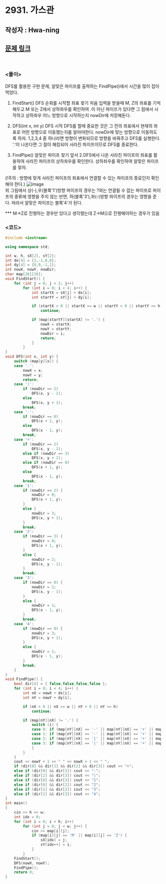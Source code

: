 # 2931. 가스관

## 작성자 : Hwa-ning

## [문제 링크](https://www.acmicpc.net/problem/2931)

<br/>

### <풀이>

DFS를 활용한 구현 문제, 알맞은 파이프를 출력하는 FindPipe()에서 시간을 많이 잡아먹었다.
<br/>

1. FindStart() DFS 순회를 시작할 좌표 찾기
처음 입력을 받을때 M, Z의 좌표를 기억해두고 M 또는 Z에서 상하좌우를 확인하여 .이 아닌 파이프가 있다면 그 점에서 시작하고 상하좌우 어느 방향으로 시작하는지 nowDir에 저장해둔다.

2. DFS(int x, int y) DFS 시작
DFS를 할때 중요한 것은 그 전의 좌표에서 현재의 좌표로 어떤 방향으로 이동했는지를 알아야한다. nowDir에 맞는 방향으로 이동하도록 하자. 1,2,3,4 중 하나라면 방향이 변화되므로 방향을 바꿔주고 DFS를 실행한다. '.'이 나온다면 그 점이 해킹되어 사라진 파이프이므로 DFS를 종료한다.

3. FindPipe() 알맞은 파이프 찾기
앞서 2.DFS에서 나온 사라진 파이프의 좌표를 활용하여 사라진 파이프의 상하좌우를 확인한다.
상하좌우를 확인하여 알맞은 파이프를 찾자.

(!주의 : 방향에 맞게 사라진 파이프의 좌표에서 연결할 수 있는 파이프의 종료인지 확인해야 한다.)
![image](https://user-images.githubusercontent.com/69469529/123144787-08ef9000-d497-11eb-890f-5211f1f724d6.png)</br>
위 그림에서 상(-),우(블록'1')방향 파이프의 경우는 ?와는 연결될 수 없는 파이프로 파이프의 종류에 영향을 주지 않는 반면, 하(블록'3'),좌(-)방향 파이프의 경우는 영향을 준다. 따라서 알맞은 파이프는 블록'4'가 된다.

*** M->Z로 진행하는 경우만 있다고 생각했는데 Z->M으로 진행해야하는 경우가 있음

### <코드>

```C++
#include <iostream>

using namespace std;

int w, h, sX[2], sY[2];
int dx[4] = {1,-1,0,0};
int dy[4] = {0,0,-1,1};
int nowX, nowY, nowDir;
char map[26][26];
void FindStart() {
	for (int j = 0; j < 2; j++)
		for (int i = 0; i < 4; i++) {
			int startX = sX[j] + dx[i];
			int startY = sY[j] + dy[i];

			if (startX < 0 || startX >= w || startY < 0 || startY >= h)
				continue;

			if (map[startY][startX] != '.') {
				nowX = startX;
				nowY = startY;
				nowDir = i;
				return;
			}
		}
}
void DFS(int x, int y) {
	switch (map[y][x]) {
	case '.':
		nowX = x;
		nowY = y;
		return;
	case '|':
		if (nowDir == 2)
			DFS(x, y - 1);
		else
			DFS(x, y + 1);
		break;
	case '-':
		if (nowDir == 0)
			DFS(x + 1, y);
		else
			DFS(x - 1, y);
		break;
	case '+':
		if (nowDir == 2)
			DFS(x, y - 1);
		else if (nowDir == 3)
			DFS(x, y + 1);
		else if (nowDir == 0)
			DFS(x + 1, y);
		else
			DFS(x - 1, y);
		break;
	case '1':
		if (nowDir == 2) {
			nowDir = 0;
			DFS(x + 1, y);
		}
		else {
			nowDir = 3;
			DFS(x, y + 1);
		}
		break;
	case '2':
		if (nowDir == 3) {
			nowDir = 0;
			DFS(x + 1, y);
		}
		else {
			nowDir = 2;
			DFS(x, y - 1);
		}
		break;
	case '3':
		if (nowDir == 0) {
			nowDir = 2;
			DFS(x, y - 1);
		}
		else {
			nowDir = 1;
			DFS(x - 1, y);
		}
		break;
	case '4':
		if (nowDir == 0) {
			nowDir = 3;
			DFS(x, y + 1);
		}
		else {
			nowDir = 1;
			DFS(x - 1, y);
		}
		break;
	}
}
void FindPipe() {
	bool dir[4] = { false,false,false,false };
	for (int i = 0; i < 4; i++) {
		int nX = nowX + dx[i];
		int nY = nowY + dy[i];

		if (nX < 0 || nX >= w || nY < 0 || nY >= h)
			continue;

		if (map[nY][nX] != '.') {
			switch (i) {
			case 0: if (map[nY][nX] == '-' || map[nY][nX] == '+' || map[nY][nX] == '3' || map[nY][nX] == '4') dir[i] = true; break;
			case 1: if (map[nY][nX] == '-' || map[nY][nX] == '+' || map[nY][nX] == '1' || map[nY][nX] == '2') dir[i] = true; break;
			case 2: if (map[nY][nX] == '|' || map[nY][nX] == '+' || map[nY][nX] == '1' || map[nY][nX] == '4') dir[i] = true; break;
			case 3: if (map[nY][nX] == '|' || map[nY][nX] == '+' || map[nY][nX] == '2' || map[nY][nX] == '3') dir[i] = true; break;
			}
		}
	}
	cout << nowY + 1 << " " << nowX + 1 << " ";
	if (dir[0] && dir[1] && dir[2] && dir[3]) cout << "+";
	else if (dir[0] && dir[1]) cout << "-";
	else if (dir[2] && dir[3]) cout << "|";
	else if (dir[0] && dir[3]) cout << "1";
	else if (dir[0] && dir[2]) cout << "2";
	else if (dir[1] && dir[2]) cout << "3";
	else if (dir[1] && dir[3]) cout << "4";
}
int main()
{
	cin >> h >> w;
	int idx = 0;
	for (int i = 0; i < h; i++)
		for (int j = 0; j < w; j++) {
			cin >> map[i][j];
			if (map[i][j] == 'M' || map[i][j] == 'Z') {
				sX[idx] = j;
				sY[idx++] = i;
			}
		}
	FindStart();
	DFS(nowX, nowY);
	FindPipe();
	return 0;
}
```
